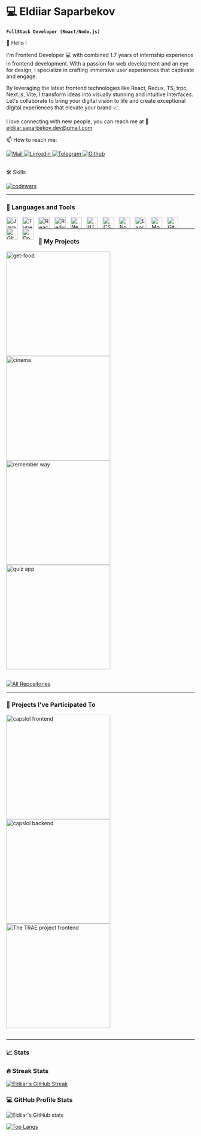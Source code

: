# 💻 Eldiiar Saparbekov

**`FullStack Developer (React/Node.js)`**

👋 Hello !

I'm Frontend Developer 💻 with combined 1.7 years of internship experience in frontend development. With a passion for web development and an eye for design, I specialize in crafting immersive user experiences that captivate and engage. 

By leveraging the latest frontend technologies like React, Redux, TS, trpc, Next.js, Vite, I transform ideas into visually stunning and intuitive interfaces. Let's collaborate to bring your digital vision to life and create exceptional digital experiences that elevate your brand 📈.

I love connecting with new people, you can reach me at 📨 eldiiar.saparbekov.dev@gmail.com

📫 How to reach me:

<div>
  <a href='mailto:eldiiar.saparbekov.dev@gmail.com?subject = Vacancy = Hi' target='_blank'>
    <img alt='Mail' src='https://img.shields.io/badge/Gmail-D14836?style=for-the-badge&logo=gmail&logoColor=white'/>
  </a>
  <a href='https://www.linkedin.com/in/eldiiar-saparbekov/' target='_blank'>
    <img alt='Linkedin' src='https://img.shields.io/badge/linkedin-%230077B5.svg?style=for-the-badge&logo=linkedin&logoColor=white'/>
  </a>
  <a href='https://t.me/Eldiiar_Saparbekov' target='_blank'>
  <img alt='Telegram' src='https://img.shields.io/badge/Telegram-2CA5E0?style=for-the-badge&logo=telegram&logoColor=white'/>
  </a>
  <a href='https://github.com/sapar6ek0v' target='_blank'>
    <img alt='Github' src='https://img.shields.io/badge/github-%23121011.svg?style=for-the-badge&logo=github&logoColor=white'/>
  </a>
</div>
&nbsp;

🛠️ Skills

<div>
  <a href='https://www.codewars.com/users/Eldiiar%20' target='_blank'>
    <img alt='codewars' src='[https://www.codewars.com/users/Eldiiar%20/badges/micro](https://www.codewars.com/users/Eldiiar%20/badges/large)'/>
  </a>
</div>

---

### 🧰 Languages and Tools

<div>
  <img align="left" alt="JavaScript" width="30px" style="padding-right:10px;" src="https://cdn.jsdelivr.net/gh/devicons/devicon/icons/javascript/javascript-original.svg" />
  <img align="left" alt="TypeScript" width="30px" style="padding-right:10px;" src="https://cdn.jsdelivr.net/gh/devicons/devicon/icons/typescript/typescript-plain.svg" />
  <img align="left" alt="React" width="30px" style="padding-right:10px;" src="https://cdn.jsdelivr.net/gh/devicons/devicon/icons/react/react-original.svg" />
  <img align="left" alt="Redux" width="30px" style="padding-right:10px;" src="https://cdn.jsdelivr.net/gh/devicons/devicon/icons/redux/redux-original.svg" />
  <img align="left" alt="Next" width="30px" style="padding-right:10px;"  src="https://cdn.jsdelivr.net/gh/devicons/devicon/icons/nextjs/nextjs-line.svg" />
  <img align="left" alt="HTML" width="30px" style="padding-right:10px;" src="https://cdn.jsdelivr.net/gh/devicons/devicon/icons/html5/html5-plain.svg" />
  <img align="left" alt="CSS" width="30px" style="padding-right:10px;" src="https://cdn.jsdelivr.net/gh/devicons/devicon/icons/css3/css3-plain.svg" />
  <img align="left" alt="NodeJS" width="30px" style="padding-right:10px;" src="https://cdn.jsdelivr.net/gh/devicons/devicon/icons/nodejs/nodejs-original.svg" />
  <img align="left" alt="Express" width="30px" style="padding-right:10px;" src="https://cdn.jsdelivr.net/gh/devicons/devicon/icons/express/express-original.svg" />  
  <img  align="left" alt="Mongo" width="30px" style="padding-right:10px;" src="https://cdn.jsdelivr.net/gh/devicons/devicon/icons/mongodb/mongodb-original-wordmark.svg" />
  <img align="left" alt="Git" width="30px" style="padding-right:10px;" src="https://cdn.jsdelivr.net/gh/devicons/devicon/icons/git/git-original.svg" />
  <img align="left" alt="GitHub" width="30px" style="padding-right:10px;" src="https://cdn.jsdelivr.net/gh/devicons/devicon/icons/github/github-original.svg" />
  <img align="left" alt="Docker" width="30px" style="padding-right:10px;" src="https://cdn.jsdelivr.net/gh/devicons/devicon/icons/docker/docker-plain.svg" />
&nbsp;
</div>

---

### 📂 My Projects

<p align="left" style="margin-bottom:30px;">
    <a href="https://github.com/sapar6ek0v/get-food">
       <img width="278" src="https://denvercoder1-github-readme-stats.vercel.app/api/pin/?username=sapar6ek0v&repo=get-food&theme=react&bg_color=1A1B27&title_color=70A4FC&hide_border=true&icon_color=38BDAE&show_icons=true&show_description=true" alt="get-food">
    </a>
    <a href="https://github.com/sapar6ek0v/cinema">
      <img width="278" src="https://denvercoder1-github-readme-stats.vercel.app/api/pin/?username=sapar6ek0v&repo=cinema&theme=react&bg_color=1A1B27&title_color=70A4FC&hide_border=true&icon_color=38BDAE&show_icons=true&show_description=true" alt="cinema">
    </a>
    <a href="https://github.com/sapar6ek0v/remember_way">
      <img width="278" src="https://denvercoder1-github-readme-stats.vercel.app/api/pin/?username=sapar6ek0v&repo=remember_way&theme=react&bg_color=1A1B27&title_color=70A4FC&hide_border=true&icon_color=38BDAE&show_icons=false&show_description=true" alt="remember way"/>
    </a>
    <a href="https://github.com/sapar6ek0v/quiz-app">
      <img width="278" src="https://denvercoder1-github-readme-stats.vercel.app/api/pin/?username=sapar6ek0v&repo=quiz-app&theme=react&bg_color=1A1B27&title_color=70A4FC&hide_border=true&icon_color=38BDAE&show_icons=false&show_description=true" alt="quiz app"/>
    </a><br />
  </p>
  
  <a href="https://github.com/sapar6ek0v?tab=repositories">
      <img alt="All Repositories" title="All Repositories" src="https://custom-icon-badges.demolab.com/badge/-Click%20Here%20For%20All%20My%20Repos-1F222E?style=for-the-badge&logoColor=white&logo=repo" />
  </a>

---

### 📁 Projects I've Participated To

<p align="left" style="margin-bottom:30px;">
    <a href="https://github.com/lyudad/capslol_frontend">
       <img width="278" src="https://denvercoder1-github-readme-stats.vercel.app/api/pin/?username=lyudad&repo=capslol_frontend&theme=react&bg_color=1A1B27&title_color=70A4FC&hide_border=true&icon_color=38BDAE&show_icons=true&show_description=true" alt="capslol frontend">
    </a>
    <a href="https://github.com/lyudad/capslol_backend">
      <img width="278" src="https://denvercoder1-github-readme-stats.vercel.app/api/pin/?username=lyudad&repo=capslol_backend&theme=react&bg_color=1A1B27&title_color=70A4FC&hide_border=true&icon_color=38BDAE&show_icons=true&show_description=true" alt="capslol backend">
    </a>
    <a href="https://github.com/The-TRAE-project/Trae_front">
      <img width="278" src="https://denvercoder1-github-readme-stats.vercel.app/api/pin/?username=The-TRAE-project&repo=Trae_front&theme=react&bg_color=1A1B27&title_color=70A4FC&hide_border=true&icon_color=38BDAE&show_icons=false&show_description=true" alt="The TRAE project frontend">
    </a>
</p>

---

### 📈 Stats

<h3>🔥 Streak Stats</h3>

[![Eldiiar`s GitHub Streak](https://streak-stats.demolab.com?user=sapar6ek0v&theme=tokyonight&hide_border=true)](https://git.io/streak-stats)

<h3>💻 GitHub Profile Stats</h3>

![Eldiiar's GitHub stats](https://github-readme-stats.vercel.app/api?username=sapar6ek0v&show_icons=true&theme=tokyonight&hide_border=true)

[![Top Langs](https://github-readme-stats.vercel.app/api/top-langs/?username=sapar6ek0v&layout=compact&theme=tokyonight&hide_border=true)](https://github.com/sapar6ek0v)
